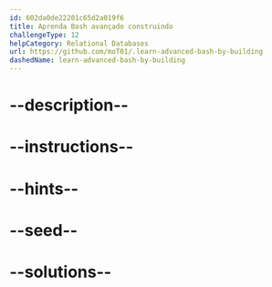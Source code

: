 ```yaml
---
id: 602da0de22201c65d2a019f6
title: Aprenda Bash avançado construindo
challengeType: 12
helpCategory: Relational Databases
url: https://github.com/moT01/.learn-advanced-bash-by-building
dashedName: learn-advanced-bash-by-building
---
```


# --description--

# --instructions--

# --hints--

# --seed--

# --solutions--
